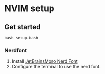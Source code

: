 # NVIM setup

## Get started
`bash setup.bash`

### Nerdfont
1. Install [JetBrainsMono Nerd Font](https://www.nerdfonts.com/font-downloads)
2. Configure the terminal to use the nerd font.

